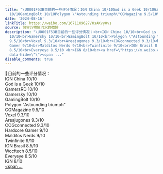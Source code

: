 ```yaml
---
title: "\U0001F53B目前的一些评分情况：IGN China 10/10God is a Geek 10/10GamersRD 10/10Gamersky
  10/10GamingBolt 10/10Polygon \"Astounding triumph\"CGMagazine 9.5/10Vox..."
date: '2024-08-16'
linkTitle: https://weibo.com/1671109627/OsAKvy0vs
source: 包容万物恒河水的微博
description: "\U0001F53B目前的一些评分情况：<br>IGN China 10/10<br>God is a Geek 10/10<br>GamersRD
  10/10<br>Gamersky 10/10<br>GamingBolt 10/10<br>Polygon \"Astounding triumph\"<br>CGMagazine
  9.5/10<br>Voxel 9.3/10<br>Areajugones 9.3/10<br>COGconnected 9.3/10<br>Hardcore
  Gamer 9/10<br>Malditos Nerds 9/10<br>Twinfinite 9/10<br>IGN Brasil 8.5/10<br>Wccftech
  8.5/10<br>Everyeye 8.5/10 <br>IGN 8/10<br><a href=\"https://m.weibo.cn/search?containerid=231522type%3D1%26t%3D10%26q%3D%23%E9%BB%91%E7%A5%9E%E8%AF%9DIGN10%E5%88%86%23&amp;extparam=%23%E9%BB%91%E7%A5%9E%E8%AF%9DIGN10%E5%88%86%23\"
  data-hide=\"\"><span ..."
disable_comments: true
---
```

🔻目前的一些评分情况：<br>IGN China 10/10<br>God is a Geek 10/10<br>GamersRD 10/10<br>Gamersky 10/10<br>GamingBolt 10/10<br>Polygon "Astounding triumph"<br>CGMagazine 9.5/10<br>Voxel 9.3/10<br>Areajugones 9.3/10<br>COGconnected 9.3/10<br>Hardcore Gamer 9/10<br>Malditos Nerds 9/10<br>Twinfinite 9/10<br>IGN Brasil 8.5/10<br>Wccftech 8.5/10<br>Everyeye 8.5/10 <br>IGN 8/10<br><a href="https://m.weibo.cn/search?containerid=231522type%3D1%26t%3D10%26q%3D%23%E9%BB%91%E7%A5%9E%E8%AF%9DIGN10%E5%88%86%23&amp;extparam=%23%E9%BB%91%E7%A5%9E%E8%AF%9DIGN10%E5%88%86%23" data-hide=""><span ...